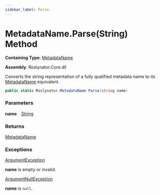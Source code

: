 ```yaml
---
sidebar_label: Parse
---
```


# MetadataName\.Parse\(String\) Method

**Containing Type**: [MetadataName](../index.md)

**Assembly**: Roslynator\.Core\.dll

  
Converts the string representation of a fully qualified metadata name to its [MetadataName](../index.md) equivalent\.

```csharp
public static Roslynator.MetadataName Parse(string name)
```

### Parameters

**name** &ensp; [String](https://docs.microsoft.com/en-us/dotnet/api/system.string)

### Returns

[MetadataName](../index.md)

### Exceptions

[ArgumentException](https://docs.microsoft.com/en-us/dotnet/api/system.argumentexception)

**name** is empty or invalid\.

[ArgumentNullException](https://docs.microsoft.com/en-us/dotnet/api/system.argumentnullexception)

**name** is `null`\.


